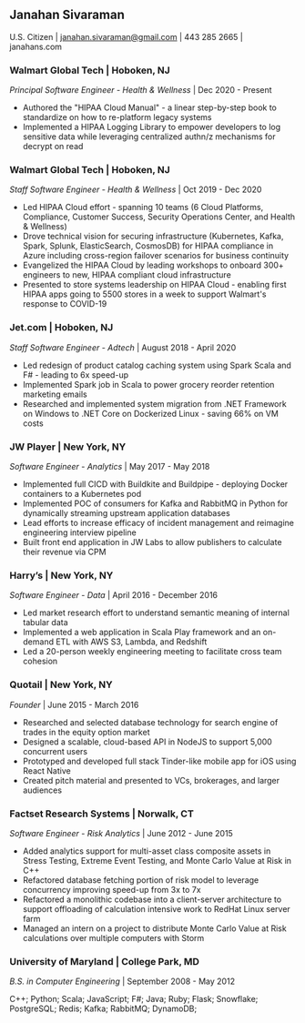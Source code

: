 ## Janahan Sivaraman
U.S. Citizen | janahan.sivaraman@gmail.com | 443 285 2665 | janahans.com

### **Walmart Global Tech** | Hoboken, NJ
_Principal Software Engineer - Health & Wellness_ | Dec 2020 - Present
* Authored the "HIPAA Cloud Manual" - a linear step-by-step book to standardize on how to re-platform legacy systems
* Implemented a HIPAA Logging Library to empower developers to log sensitive data while leveraging centralized authn/z mechanisms for decrypt on read

### **Walmart Global Tech** | Hoboken, NJ
_Staff Software Engineer - Health & Wellness_ | Oct 2019 - Dec 2020
* Led HIPAA Cloud effort - spanning 10 teams (6 Cloud Platforms, Compliance, Customer Success, Security Operations Center, and Health & Wellness)
* Drove technical vision for securing infrastructure (Kubernetes, Kafka, Spark, Splunk, ElasticSearch, CosmosDB) for HIPAA compliance in Azure including cross-region failover scenarios for business continuity
* Evangelized the HIPAA Cloud by leading workshops to onboard 300+ engineers to new, HIPAA compliant cloud infrastructure
* Presented to store systems leadership on HIPAA Cloud - enabling first HIPAA apps going to 5500 stores in a week to support Walmart's response to COVID-19

### **Jet.com** | Hoboken, NJ
_Staff Software Engineer - Adtech_ | August 2018 - April 2020
* Led redesign of product catalog caching system using Spark Scala and F# - leading to 
6x speed-up
* Implemented Spark job in Scala to power grocery reorder retention marketing emails
* Researched and implemented system migration from .NET Framework on Windows to .NET Core 
on Dockerized Linux - saving 66% on VM costs

### **JW Player** | New York, NY
_Software Engineer - Analytics_ | May 2017 - May 2018
* Implemented full CICD with Buildkite and Buildpipe - deploying Docker containers to a Kubernetes pod
* Implemented POC of consumers for Kafka and RabbitMQ in Python for dynamically streaming upstream application databases
* Lead efforts to increase efficacy of incident management and reimagine engineering interview pipeline
* Built front end application in JW Labs to allow publishers to calculate their revenue via CPM

###  **Harry’s** | New York, NY
_Software Engineer - Data_ | April 2016 - December 2016
* Led market research effort to understand semantic meaning of internal tabular data
* Implemented a web application in Scala Play framework and an on-demand ETL with AWS S3, Lambda, and Redshift
* Led a 20-person weekly engineering meeting to facilitate cross team cohesion

###   **Quotail** | New York, NY
_Founder_ | June 2015 - March 2016
* Researched and selected database technology for search engine of trades in the equity option market
* Designed a scalable, cloud-based API in NodeJS to support 5,000 concurrent users
* Prototyped and developed full stack Tinder-like mobile app for iOS using React Native
* Created pitch material and presented to VCs, brokerages, and larger audiences

###  **Factset Research Systems** |  Norwalk, CT
_Software Engineer - Risk Analytics_ | June 2012 - June 2015
* Added analytics support for multi-asset class composite assets in Stress Testing, Extreme
Event Testing, and Monte Carlo Value at Risk in C++
* Refactored database fetching portion of risk model to leverage concurrency improving
speed-up from 3x to 7x
* Refactored a monolithic codebase into a client-server architecture to support offloading
of calculation intensive work to RedHat Linux server farm
* Managed an intern on a project to distribute Monte Carlo Value at Risk calculations
over multiple computers with Storm

###  **University of Maryland** | College Park, MD
_B.S. in Computer Engineering_ | September 2008 - May 2012

C++; Python; Scala; JavaScript; F#; Java;  Ruby; Flask; Snowflake; PostgreSQL; Redis; Kafka; RabbitMQ; DynamoDB;
